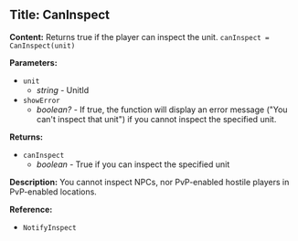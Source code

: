 ## Title: CanInspect

**Content:**
Returns true if the player can inspect the unit.
`canInspect = CanInspect(unit)`

**Parameters:**
- `unit`
  - *string* - UnitId
- `showError`
  - *boolean?* - If true, the function will display an error message ("You can't inspect that unit") if you cannot inspect the specified unit.

**Returns:**
- `canInspect`
  - *boolean* - True if you can inspect the specified unit

**Description:**
You cannot inspect NPCs, nor PvP-enabled hostile players in PvP-enabled locations.

**Reference:**
- `NotifyInspect`